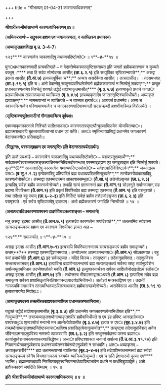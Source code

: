 +++
title = "श्रीभाष्यम् 01-04-31 कारणत्वाधिकरणम्"

+++


**श्रीशारीरकमीमांसाभाष्ये** **कारणत्वाधिकरणम्॥४॥**

(**अधिकरणार्थः – सद्रूपस्य ब्रह्मण एव जगत्कारणता, न कापिलस्य प्रधानस्य**)

(**अव्याकृतब्रह्मविद्या बृ.उ. 3-4-7**)

१२३**.** कारणत्वेन चाकाशादिषु यथाव्यपदिष्टोक्ते**ः** ॥ १**–**४**–**१४ ॥

पुन**ः**प्रधानकारणवादी प्रत्यवतिष्ठते **–** न वेदान्तेष्वेकस्मात्सृष्टिराम्नायत इति जगतो ब्रह्मैककारणत्वं न युज्यते वक्तुम्।**** तथा हि सदेव सोम्येदमग्र आसीत् **(**छा**.**६**.**२**.**१**)** इति सत्पूर्विका सृष्टिराम्नायते**;** असद्वा इदमग्र आसीत् **(**तै**.**आ**.**७**)** इत्यसत्पूर्विका च**;** अन्यत्र असदेवेमग्र आसीत् । तत्सदासीत्। । तत्समभवत् **(**छा**.**३**.**१९**.**१**)** इति च। अतो वेदान्तेषु स्रष्टुरव्यवस्थितेर्जगतो ब्रह्मैककारणत्वं न निश्चेतुं शक्यम्**;** प्रत्युत प्रधानकारणत्वमेव निश्चेतुं शक्यते तद्धेदं तर्ह्यव्याकृतमासीत्**** **(**बृ**.**३**.**५**.**७**)** इत्यव्याकृते प्रधाने जगत**ः** प्रलयमभिधाय तन्नामरूपाभ्यां व्याक्रियत **(**बृ**.**३**.**४**.**७**)** इत्यव्याकृतादेव जगतस्सृष्टिश्चाभिधीयते। अव्याकृतं ह्यव्यक्तम्**,** नामरूपाभ्यां न व्याक्रियते **–** न व्यज्यत इत्यर्थ**ः**। अव्यक्तं प्रधानमेव। अस्य च स्वरूपनित्यत्वेन परिणामाश्रयत्वेन च जगत्कारणवादिवाक्यगतौ सदसच्छब्दौ ब्रह्मणीवास्मिन्न विरोत्स्येते ।

(**सृष्टिवाक्यश्रुतेक्षणादीनां गौणतामाश्रित्य पूर्वपक्षः**)

एवमव्याकृतकारणत्वे निश्चिते सतीक्षणादय**ः** कारणगतास्सृष्ट्यौन्मुख्याभिप्रायेण योजयितव्या**ः**। ब्रह्मात्मशब्दावपि बृहत्त्वव्यापित्वाभ्यां प्रधान एव वर्तेते। अत**ः** स्मृतिन्यायप्रसिद्धं प्रधानमेव जगत्कारणं वेदान्तवाक्यै**ः** प्रतिपाद्यते॥

(**सिद्धान्तः, परस्माद्ब्रह्मण एव जगत्सृष्टिः इति वेदान्ततात्पर्यदार्ढ्यम्**)

इति प्राप्ते प्रचक्ष्महे **–** कारणत्वेन चाकाशादिषु यथाव्यपदिष्टोक्ते**ः** **–** चशब्दस्तुशब्दार्थे**;** सर्वज्ञात्सर्वेश्वरात्सत्यसङ्कल्पान्निरस्तनिखिलदोषगन्धात् परस्माद्ब्रह्मण एव जगदुत्पद्यत इति निश्चेतुं शक्यते। कुत**😕** आकाशादिषु कारणत्वेन यथाव्यपदिष्टस्योक्ते**ः** **–** सर्वज्ञत्वादिविशिष्टत्वेन**;** जन्माद्यस्य यत**ः** **(**ब्र**.**सू**.**१**.**१**.**२**)** इत्येवमादिषु प्रतिपादितं ब्रह्म यथाव्यपदिष्टमित्युच्यते**,** तस्यैकस्यैवाकाशादिषु कारणत्वेनोक्ते**ः**। तस्माद्वा एतस्मादात्मन आकाशस्सम्भूत**ः** **(**तै**.**आ**.**१**)** तत्तेजोऽसृजत **(**छा**.**६**.**२**.**३**)** इत्यादिषु सर्वज्ञं ब्रह्मैव कारणत्वेनोच्यते। तथाहि सत्यं ज्ञानमनन्तं ब्रह्म **(**तै**.**आन**.**१**)** सोऽश्नुते सर्वान्कामान् सह ब्रह्मणा विपश्चिता **(**तै**.**आन**.**१**)** इति प्रकृतं विपश्चिदेव ब्रह्म तस्माद्वा एतस्मात् **(**तै**.**आन**.**१**)** इति परामृश्यते। तथा तदैक्षत बहु स्याम् **(**छा**.**६**–**२**–**३**)** इति निर्दिष्टं सर्वज्ञं ब्रह्मैव तत्तेऽजोऽसृजत **(**छा**.**६**.**२**.**३**)** इति परामृश्यते। एवं सर्वत्र सृष्टिवाक्येषु द्रष्टव्यम्। अतो ब्रह्मैककारणं जगदिति निश्चीयते ॥ १४ ॥

(**असत्पदघटितकारणवाक्यस्य दार्ढ्यविघटकत्वशङ्का – समाधाने**)

ननु असद्वा इदमग्र आसीत् **(**तै**.**आन**.**७**.**१**)** इत्यसदेव कारणत्वेन व्यपदिश्यते**;** तत्कथमिव सर्वज्ञस्य सत्यसङ्कल्पस्य ब्रह्मण एव कारणत्वं निश्चीयत इत्यत आह **–**

१२४**.** समाकर्षात् ॥ १**–**४**–**१५ ॥

असद्वा इदमग्र आसीत् **(**तै**.**आन**.**७**–**१**)** इत्यत्रापि विपश्चिदानन्दमयं सत्यसङ्कल्पं ब्रह्मैव समाकृष्यते। कथम्**?** तस्माद्वा एतस्माद्विज्ञानमयात्। अन्योऽन्तर आत्माऽनन्दमय**ः** **(**तै**.**आन**.**५**)** सोऽकामयत। बहु स्यां प्रजायेयेति **(**तै**.**आन**.**६**)** इदं सर्वमसृजत। यदिदं किञ्च। तत्सृष्ट्वा। तदेवानुप्राविशत्। तदनुप्रविश्य सच्चत्यच्चाभवत् **(**तै**.**आन**.**६**)** इत्यादिना ब्राह्मणेनाऽनन्दमयं ब्रह्म सत्यसङ्कल्पं सर्वस्य स्रष्टृ सर्वानुप्रवेशेन सर्वात्मभूतमभिधाय तदप्येषश्लोको भवति **(**तै**.**आन**.**६**)** इत्युक्तस्यार्थस्य सर्वस्य साक्षित्वेनोदाहृतोऽयं श्लोक**ः** असद्वा इदमग्र आसीत् **(**तै**.**आन**.**७**)** इति। तथोत्तरत्र भीषाऽस्माद्वात**ः**पवते **(**तै**.**आन**.**८**)** इत्यादिना तदेव ब्रह्म समाकृष्य सर्वस्य प्रशासितृत्वनिरतिशयानन्दत्वादयोऽभिधीयन्ते। अतोऽयं मन्त्रस्तद्विषय एव। तदानीं नामरूपविभागाभावेन तत्सबन्धितयाऽस्तित्वाभावाद् ब्रह्मैवासच्छब्देनोच्यते। असदेवेदमग्र आसीत् **(**छा**.**३**.**१९**.**१**)** इत्यत्राप्ययमेव निर्वाह**ः**।

(**अव्याकृतपदस्य तच्छरीरकब्रह्मपरतामाश्रित्य प्रधानकारणतानिरासः**)

यदुक्तं तद्धेदं तर्ह्यव्याकृतमासीत् **(**बृ**.**३**.**४**.**७**)** इति प्रधानमेव जगत्कारणत्वेनाभिधीयत इति**;** नेत्युच्यते**,** तत्राप्यव्याकृतशब्देनाव्याकृतशरीरं ब्रह्मैवाभिधीयते स एष इह प्रविष्ट आनखाग्रेभ्य**ः** पश्यंश्चक्षु**ः** शृण्वञ्श्रोत्रं मन्वानो मन आत्मेत्येवोपासीत **(**बृ**.**३**.**४**.**७**)** इत्यत्र स एष**ः** **(**बृह**.**३**.**४**.**७**)** इति तच्छब्देनाव्याकृतशब्दनिर्दष्टस्यान्त**ः**प्रविश्य प्रशासितृत्वेनानुत्कर्षात्**,** तत्सृष्ट्वा तदेवानुप्राविशत् अनेन जीवेनाऽत्मनाऽनुप्रविश्य नामरूपे व्याकरवाणि **(**छा**.**६**.**३**.**२**)** इति स्रष्टुस्सर्वज्ञस्य परस्य ब्रह्मण**ः** कार्यानुप्रवेशनामरूपव्याकरणप्रसिद्धेश्च। अन्त**ः** प्रविष्टश्शास्ता जनानां सर्वात्मा **(**तै**.**उ**.**आ**.**३**.**११**.**१०**)** इति नियमनार्थत्वादनुप्रवेशस्य प्रधानस्याचेतनस्यैवंरूपोऽनुप्रवेशो न सम्भवति। अत**ः** अव्याकृतम् **–** अव्याकृतशरीरं**** ब्रह्म तन्नामरूपाभ्यां व्याक्रियत **(**बृह**.**३**–**४**–**७**)** इति तदेवाविभक्तनामरूपं ब्रह्म सर्वज्ञं सत्यसङ्कल्पं स्वेनैव विभक्तनामरूपं स्वयमेव व्याक्रियतेत्युच्यते। एवं च सति ईक्षणादयो मुख्या एव**** भवन्ति। ब्रह्मात्मशब्दावपि निरतिशयबृहत्त्वनियमनार्थव्यापित्वाभावेन प्रधाने न कथंचिदुपपद्येते। अतो ब्रह्मैककारणं जगदिति स्थितम् ॥ १५ ॥

**इति** **श्रीशारीरकमीमांसाभाष्ये** **कारणत्वाधिकरणम्** **॥** **४** **॥**

****


